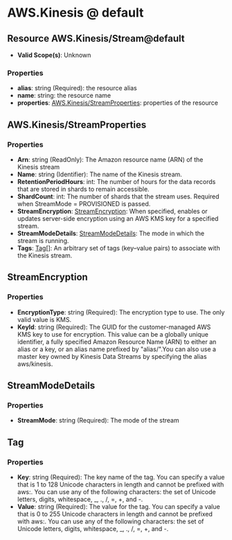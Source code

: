 # AWS.Kinesis @ default

## Resource AWS.Kinesis/Stream@default
* **Valid Scope(s)**: Unknown
### Properties
* **alias**: string (Required): the resource alias
* **name**: string: the resource name
* **properties**: [AWS.Kinesis/StreamProperties](#awskinesisstreamproperties): properties of the resource

## AWS.Kinesis/StreamProperties
### Properties
* **Arn**: string (ReadOnly): The Amazon resource name (ARN) of the Kinesis stream
* **Name**: string (Identifier): The name of the Kinesis stream.
* **RetentionPeriodHours**: int: The number of hours for the data records that are stored in shards to remain accessible.
* **ShardCount**: int: The number of shards that the stream uses. Required when StreamMode = PROVISIONED is passed.
* **StreamEncryption**: [StreamEncryption](#streamencryption): When specified, enables or updates server-side encryption using an AWS KMS key for a specified stream.
* **StreamModeDetails**: [StreamModeDetails](#streammodedetails): The mode in which the stream is running.
* **Tags**: [Tag](#tag)[]: An arbitrary set of tags (key–value pairs) to associate with the Kinesis stream.

## StreamEncryption
### Properties
* **EncryptionType**: string (Required): The encryption type to use. The only valid value is KMS. 
* **KeyId**: string (Required): The GUID for the customer-managed AWS KMS key to use for encryption. This value can be a globally unique identifier, a fully specified Amazon Resource Name (ARN) to either an alias or a key, or an alias name prefixed by "alias/".You can also use a master key owned by Kinesis Data Streams by specifying the alias aws/kinesis.

## StreamModeDetails
### Properties
* **StreamMode**: string (Required): The mode of the stream

## Tag
### Properties
* **Key**: string (Required): The key name of the tag. You can specify a value that is 1 to 128 Unicode characters in length and cannot be prefixed with aws:. You can use any of the following characters: the set of Unicode letters, digits, whitespace, _, ., /, =, +, and -.
* **Value**: string (Required): The value for the tag. You can specify a value that is 0 to 255 Unicode characters in length and cannot be prefixed with aws:. You can use any of the following characters: the set of Unicode letters, digits, whitespace, _, ., /, =, +, and -.

